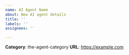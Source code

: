 ```yaml
---
name: AI Agent Name
about: New AI agent details
title: ''
labels: ''
assignees: ''

---
```


**Category**: the-agent-category
**URL**: https://example.com
